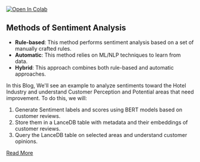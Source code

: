 [![Open In Colab](https://colab.research.google.com/assets/colab-badge.svg)](https://colab.research.google.com/github/lancedb/vectordb-recipes/blob/main/tutorials/Sentiment-Analysis-using-LanceDB/Sentiment-Analysis-using-LanceDB.ipynb)


## Methods of Sentiment Analysis
- **Rule-based**: This method performs sentiment analysis based on a set of manually crafted rules.
- **Automatic**: This method relies on ML/NLP techniques to learn from data.
- **Hybrid**: This approach combines both rule-based and automatic approaches.

In this Blog, We'll see an example to analyze sentiments toward the Hotel Industry and understand Customer Perception and Potential areas that need improvement. To do this, we will: 
1. Generate Sentiment labels and scores using BERT models based on customer reviews.
2. Store them in a LanceDB table with metadata and their embeddings of customer reviews.
3. Query the LanceDB table on selected areas and understand customer opinions.

[Read More]()